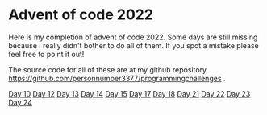 
# Advent of code 2022

Here is my completion of advent of code 2022. Some days are still missing because I really didn't bother to do all of them. If you spot a mistake please feel free to point it out!

The source code for all of these are at my github repository https://github.com/personnumber3377/programmingchallenges .


[Day 10](adventofcode2022/advent_of_code_day10.html)
[Day 12](adventofcode2022/advent_of_code_day12.html)
[Day 13](adventofcode2022/advent_of_code_day13.html)
[Day 14](adventofcode2022/advent_of_code_day14.html)
[Day 15](adventofcode2022/advent_of_code_day15.html)
[Day 17](adventofcode2022/advent_of_code_day17.html)
[Day 18](adventofcode2022/advent_of_code_day18.html)
[Day 21](adventofcode2022/advent_of_code_day21.html)
[Day 22](adventofcode2022/advent_of_code_day22.html)
[Day 23](adventofcode2022/advent_of_code_day23.html)
[Day 24](adventofcode2022/advent_of_code_day24.html)


